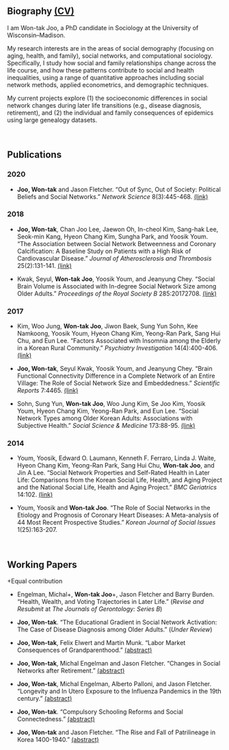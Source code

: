 ## Biography [(CV)](/assets/pdf/CV_2021_08_31.pdf)
I am Won-tak Joo, a PhD candidate in Sociology at the University of Wisconsin–Madison.

My research interests are in the areas of social demography (focusing on aging, health, and family), social networks, and computational sociology. Specifically, I study how social and family relationships change across the life course, and how these patterns contribute to social and health inequalities, using a range of quantitative approaches including social network methods, applied econometrics, and demographic techniques.

My current projects explore (1) the socioeconomic differences in social network changes during later life transitions (e.g., disease diagnosis, retirement), and (2) the individual and family consequences of epidemics using large genealogy datasets.

<br>

## Publications
### 2020
* **Joo, Won-tak** and Jason Fletcher. “Out of Sync, Out of Society: Political Beliefs and Social Networks.” _Network Science_ 8(3):445-468. [(link)](https://doi.org/10.1017/nws.2020.2)

### 2018
* **Joo, Won-tak**, Chan Joo Lee, Jaewon Oh, In-cheol Kim, Sang-hak Lee, Seok-min Kang, Hyeon Chang Kim, Sungha Park, and Yoosik Youm. “The Association between Social Network Betweenness and Coronary Calcification: A Baseline Study on Patients with a High Risk of Cardiovascular Disease.” _Journal of Atherosclerosis and Thrombosis_ 25(2):131-141. [(link)](https://doi.org/10.5551/jat.40469)

* Kwak, Seyul, **Won-tak Joo**, Yoosik Youm, and Jeanyung Chey. “Social Brain Volume is Associated with In-degree Social Network Size among Older Adults.” _Proceedings of the Royal Society B_ 285:20172708. [(link)](https://doi.org/10.1098/rspb.2017.2708)

### 2017
* Kim, Woo Jung, **Won-tak Joo**, Jiwon Baek, Sung Yun Sohn, Kee Namkoong, Yoosik Youm, Hyeon Chang Kim, Yeong-Ran Park, Sang Hui Chu, and Eun Lee. “Factors Associated with Insomnia among the Elderly in a Korean Rural Community.” _Psychiatry Investigation_ 14(4):400-406. [(link)](https://doi.org/10.4306/pi.2017.14.4.400)

* **Joo, Won-tak**, Seyul Kwak, Yoosik Youm, and Jeanyung Chey. “Brain Functional Connectivity Difference in a Complete Network of an Entire Village: The Role of Social Network Size and Embeddedness.” _Scientific Reports_ 7:4465. [(link)](https://doi.org/10.1038/s41598-017-04904-1)

* Sohn, Sung Yun, **Won-tak Joo**, Woo Jung Kim, Se Joo Kim, Yoosik Youm, Hyeon Chang Kim, Yeong-Ran Park, and Eun Lee. “Social Network Types among Older Korean Adults: Associations with Subjective Health.” _Social Science & Medicine_ 173:88-95. [(link)](https://doi.org/10.1016/j.socscimed.2016.11.042)

### 2014
* Youm, Yoosik, Edward O. Laumann, Kenneth F. Ferraro, Linda J. Waite, Hyeon Chang Kim, Yeong-Ran Park, Sang Hui Chu, **Won-tak Joo**, and Jin A Lee. “Social Network Properties and Self-Rated Health in Later Life: Comparisons from the Korean Social Life, Health, and Aging Project and the National Social Life, Health and Aging Project.” _BMC Geriatrics_ 14:102. [(link)](https://doi.org/10.1186/1471-2318-14-102)

* Youm, Yoosik and **Won-tak Joo**. “The Role of Social Networks in the Etiology and Prognosis of Coronary Heart Diseases: A Meta-analysis of 44 Most Recent Prospective Studies.” _Korean Journal of Social Issues_ 1(25):163-207.

<br>

## Working Papers
+Equal contribution
* Engelman, Michal+, **Won-tak Joo**+, Jason Fletcher and Barry Burden. “Health, Wealth, and Voting Trajectories in Later Life.” (_Revise and Resubmit_ at _The Journals of Gerontology: Series B_)

* **Joo, Won-tak**. “The Educational Gradient in Social Network Activation: The Case of Disease Diagnosis among Older Adults.” (_Under Review_)

* **Joo, Won-tak**, Felix Elwert and Martin Munk. “Labor Market Consequences of Grandparenthood.” [(abstract)](/assets/abstract/grandparenthood.md)

* **Joo, Won-tak**, Michal Engelman and Jason Fletcher. “Changes in Social Networks after Retirement.” [(abstract)](/assets/abstract/netretire.md)

* **Joo, Won-tak**, Michal Engelman, Alberto Palloni, and Jason Fletcher. “Longevity and In Utero Exposure to the Influenza Pandemics in the 19th century.” [(abstract)](/assets/abstract/pandemic.md)

* **Joo, Won-tak**. “Compulsory Schooling Reforms and Social Connectedness.” [(abstract)](/assets/abstract/schooling.md)

* **Joo, Won-tak** and Jason Fletcher. “The Rise and Fall of Patrilineage in Korea 1400-1940.” [(abstract)](/assets/abstract/patrilineage.md)
